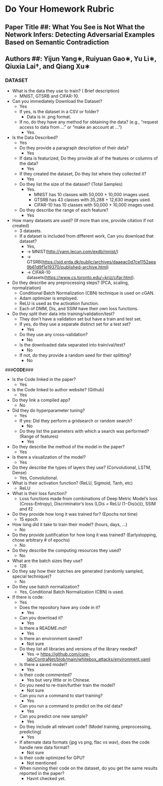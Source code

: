 # Do Your Homework Rubric #

## Paper Title ##: What You See is Not What the Network Infers: Detecting Adversarial Examples Based on Semantic Contradiction

## Authors ##: Yijun Yang∗, Ruiyuan Gao∗, Yu Li∗, Qiuxia Lai†, and Qiang Xu∗

### <strong>DATASET</strong> ###

* What is the data they use to train? ( Brief description)
    * MNIST, GTSRB and CIFAR-10.
* Can you immediately Download the Dataset?
    * Yes
    * If yes, is the dataset in a CSV or folder? 
        * Data is in .png format.
    * If no, do they have any method for obtaining the data? (e.g., “request access to data from …” or “make an account at …”)
        * Yes.
* Is the Data Described?
    * Yes
    * Do they provide a paragraph description of their data?
        * Yes 
    * If data is featurized, Do they provide all of the features or columns of the data? 
        * Yes
    * If they created the dataset, Do they list where they collected it?
        * Yes
    * Do they list the size of the dataset? (Total Samples)
        * Yes.
            * MNIST has 10 classes with 50,000 + 10,000 images used.
            * GTSRB has 43 classes with 35,288 + 12,630 images used.
            * CIFAR-10 has 10 classes with 50,000 + 10,000 images used.
    * Do they describe the range of each feature?
        * Yes
* How many datasets are used? (If more than one, provide citation if not created)
    * 3 datasets.
    * If a dataset is included from different work, Can you download that dataset?
        * Yes, 
        * -> MNIST(http://yann.lecun.com/exdb/mnist/) 
        * -> GTSRB(https://sid.erda.dk/public/archives/daaeac0d7ce1152aea9b61d9f1e19370/published-archive.html) 
        * -> CIFAR-10 datasets(https://www.cs.toronto.edu/~kriz/cifar.html).
* Do they describe any preprocessing steps? (PCA, scaling, normalziation)
    * Conditional Batch Normalization (CBN) technique is used on cGAN.
    * Adam optimizer is employed.
    * ReLU is used as the activation function.
    * Each of DMM, Dis, and SSIM have their own loss functions.
* Do they split their data into training/validation/test?
    * They don't have a validation set but have a train and test set.
    * If yes, do they use a separate distinct set for a test set?
        * Yes 
    * Do they use any cross-validation?
        * No
    * Is the downloaded data separated into train/val/test?
        * No
    * If not, do they provide a random seed for their splitting?
        * No

###<strong>CODE</strong>###

* Is the Code linked in the paper?
    * Yes
* Is the Code linked to author website? (Github)
    * Yes
* Do they link a compiled app?
    * No
* Did they do hyperparameter tuning?
    * Yes
    * If yes: Did they perform a gridsearch or random search?
        *  No 
    * Do they list the parameters with which a search was performed? (Range of features)
        * Yes
* Do they describe the method of the model in the paper?
    * Yes
* Is there a visualization of the model? 
    * Yes
* Do they describe the types of layers they use? (Convolutional, LSTM, Dense)
    * Yes, Convolutional.
* What is their activation function? (ReLU, Sigmoid, Tanh, etc)
    * ReLU
* What is their loss function?
    * Loss functions made from combinations of Deep Metric Model’s loss (Cross-Entropy), Discriminator’s loss (LDis = ReLU (1−Dis(x))), SSIM and ℓ2
* Do they provide how long it was trained for? (Epochs not time)
    * 15 epoch
* How long did it take to train their model? (hours, days, …)
    * No
* Do they provide justification for how long it was trained? (Earlystopping, chose arbitrary # of epochs)
    * No
* Do they describe the computing resources they used?
    * No
* What are the batch sizes they use?
    * 128
* Do they say how their batches are generated (randomly sampled, special technique)?
    * No
* Do they use batch normalization?
    * Yes, Conditional Batch Normalization (CBN) is used.
* If there is code:
    * Yes
    * Does the repository have any code in it?
        * Yes
    * Can you download it?
        * Yes
    * Is there a README.md?
        * Yes
    * Is there an environment saved?
        * Not sure
    * Do they list all libraries and versions of the library needed?
        * Yes -> https://github.com/cure-lab/ContraNet/blob/main/whitebox_attacks/environment.yaml
    * Is there a saved model?
        * Yes
    * Is their code commented?
        * Yes but very little or in Chinese.
    * Do you need to re-train/further train the model?
        * Not sure
    * Can you run a command to start training?
        * Yes
    * Can you run a command to predict on the old data?
        * Yes
    * Can you predict one new sample?
        * Yes
    * Do they include all relevant code? (Model training, preprocessing, predicting)
        * Yes
    * If alternate data formats (jpg vs png, flac vs wav), does the code handle new data format?
        * Not sure
    * Is their code optimized for GPU?
        * Not mentioned
    * When running their code on the dataset, do you get the same results reported in the paper?
        * Havnt checked yet.













